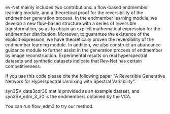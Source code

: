 ev-Net mainly includes two contributions: a flow-based endmember learning module, and a theoretical proof for the reversibility of the endmember generation process. In the endmember learning module, we develop a new flow-based structure with a series of reversible transformation, so as to obtain an explicit mathematical expression for the endmember distribution. Moreover, to guarantee the existence of the explicit expression, we have theoretically proven the reversibility of the endmember learning module. In addition, we also construct an abundance guidance module to further assist in the generation process of endmember by image reconstruction. Experimental results on real hyperspectral datasets and synthetic datasets indicate that Rev-Net has certain competitiveness.

If you use this code please cite the following paper "A Reversible Generative Network for Hyperspectral Unmixing with Spectral Variability".

syn3SV_data3cor30.mat is provided as an example dataset, and syn3SV_edm_3_30 is the endmembers obtained by the VCA.

You can run flow_edm3 to try our method.
